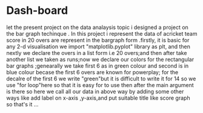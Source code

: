 # Dash-board
let the present project on the data analaysis topic i designed a project on the bar graph techinque . In this project i represent the data of acricket team score in 20 overs are represent in the bargraph form .firstly, it is basic for any 2-d visualisation we import "matplotlib.pyplot" library as plt, and then nextly we declare the overs in a list form i.e  20 overs;and then after take another list we taken as runs;now we declare our colors for the rectangular bar graphs ;genearally we take first 6 as in green colour and second is in blue colour becase the first 6 overs are known for powerplay; for the decalre of the first 6 we write "green"but it is difficult to write it for 14 so we use "for loop"here so  that it is easy for to use then after  the main argument is there so here we call  all our data in above way  by adding some other ways like add label on x-axis ,y-axis,and put suitable title like score graph so that's it ...
